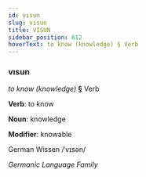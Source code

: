 ```yaml
---
id: vısun
slug: vısun
title: VISUN
sidebar_position: 612
hoverText: to know (knowledge) § Verb
---
```


### vısun

*to know (knowledge)* **§** Verb

**Verb**: to know

**Noun**: knowledge

**Modifier**: knowable

German Wissen /ˈvɪsən/

*Germanic Language Family*